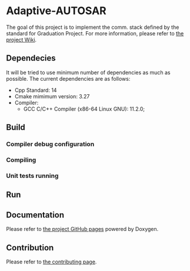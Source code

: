 # Adaptive-AUTOSAR

<!-- ![example workflow](https://github.com/langroodi/Adaptive-AUTOSAR/actions/workflows/cmake.yml/badge.svg) -->

The goal of this project is to implement the comm. stack defined by the standard for Graduation Project. For more information, please refer to [the project Wiki](https://github.com/../wiki).

## Dependecies

It will be tried to use minimum number of dependencies as much as possible. The current dependencies are as follows:

- Cpp Standard: 14
- Cmake mimimum version: 3.27
- Compiler:
  - GCC C/C++ Compiler (x86-64 Linux GNU): 11.2.0;

## Build

### Compiler debug configuration

### Compiling

### Unit tests running

<!-- ```bash
cd build && ctest
```` -->

## Run

## Documentation

Please refer to [the project GitHub pages](#) powered by Doxygen.

## Contribution

Please refer to [the contributing page](#).
